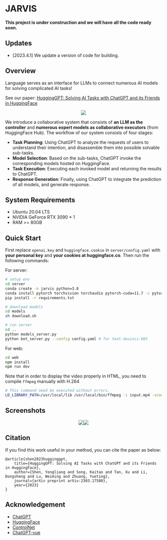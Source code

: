# JARVIS

**This project is under construction and we will have all the code ready soon.**

## Updates

+  [2023.4.1] We update a version of code for building.

## Overview

Language serves as an interface for LLMs to connect numerous AI models for solving complicated AI tasks!

See our paper: [HuggingGPT: Solving AI Tasks with ChatGPT and its Friends in HuggingFace](http://arxiv.org/abs/2303.17580)

<p align="center"><img src="./assets/overview.jpg"></p>

We introduce a collaborative system that consists of **an LLM as the controller** and **numerous expert models as collaborative executors** (from HuggingFace Hub). The workflow of our system consists of four stages:
+ **Task Planning**: Using ChatGPT to analyze the requests of users to understand their intention, and disassemble them into possible solvable sub-tasks.
+ **Model Selection**: Based on the sub-tasks, ChatGPT invoke the corresponding models hosted on HuggingFace.
+ **Task Execution**: Executing each invoked model and returning the results to ChatGPT.
+ **Response Generation**: Finally, using ChatGPT to integrate the prediction of all models, and generate response.

## System Requirements

+ Ubuntu 20.04 LTS
+ NVIDIA GeForce RTX 3090 * 1
+ RAM >= 80GB

## Quick Start

First replace `openai.key` and `huggingface.cookie` in `server/config.yaml` with **your personal key** and **your cookies at huggingface.co**. Then run the following commands:

For server:

```bash
# setup env
cd server
conda create -n jarvis python=3.8
conda install pytorch torchvision torchaudio pytorch-cuda=11.7 -c pytorch -c nvidia
pip install -r requirements.txt

# download models
cd models
sh download.sh

# run server
cd ..
python models_server.py
python bot_server.py --config config.yaml # for text-davinci-003
```

For web:

```bash
cd web
npm install
npm run dev
```

Note that in order to display the video properly in HTML, you need to compile `ffmpeg` manually with H.264

```bash
# This command need be executed without errors.
LD_LIBRARY_PATH=/usr/local/lib /usr/local/bin/ffmpeg -i input.mp4 -vcodec libx264 output.mp4
```

## Screenshots

<p align="center"><img src="./assets/screenshot_q.jpg"><img src="./assets/screenshot_a.jpg"></p>

## Citation
If you find this work useful in your method, you can cite the paper as below:

    @article{shen2023hugginggpt,
        title={HuggingGPT: Solving AI Tasks with ChatGPT and its Friends in HuggingFace},
        author={Shen, Yongliang and Song, Kaitao and Tan, Xu and Li, Dongsheng and Lu, Weiming and Zhuang, Yueting},
        journal={arXiv preprint arXiv:2303.17580},
        year={2023}
    }

## Acknowledgement

- [ChatGPT](https://platform.openai.com/)
- [HuggingFace](https://huggingface.co/)
- [ControlNet](https://github.com/lllyasviel/ControlNet)
- [ChatGPT-vue](https://github.com/lianginx/chatgpt-vue)